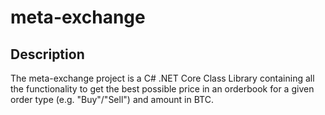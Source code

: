 # meta-exchange

## Description
The meta-exchange project is a C# .NET Core Class Library containing all the functionality to get the best possible price in an orderbook for a given order type (e.g. "Buy"/"Sell") and amount in BTC.